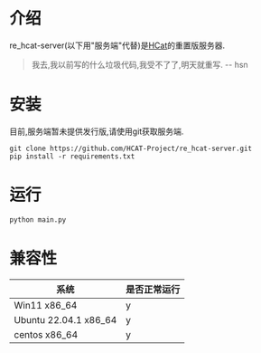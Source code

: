 # 介绍

re_hcat-server(以下用"服务端"代替)是[HCat](https://hcat.online)的重置版服务器.
> 我去,我以前写的什么垃圾代码,我受不了了,明天就重写. -- hsn

# 安装

目前,服务端暂未提供发行版,请使用git获取服务端.

```shell
git clone https://github.com/HCAT-Project/re_hcat-server.git
pip install -r requirements.txt
```

# 运行

```shell
python main.py
```

# 兼容性

| 系统                    | 是否正常运行 |
|-----------------------|--------|
| Win11 x86_64          | y      |
| Ubuntu 22.04.1 x86_64 | y      |
| centos x86_64         | y      |
